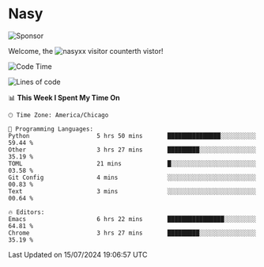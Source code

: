 # Nasy

<!--
<p align="center">
<img height="200" src="https://github-readme-stats.vercel.app/api?username=nasyxx&count_private=true&show_icons=true&theme=dracula&include_all_commits=true"/>
<img height="200" src="https://github-readme-stats.vercel.app/api/top-langs/?username=nasyxx&theme=dracula&hide=html,jupyter+notebook&count_private=true&show_icons=true"/>
</p>

  
----------------
-->

![Sponsor](https://img.shields.io/static/v1.svg?label=Sponsor&message=%E2%9D%A4&logo=GitHub&style=flat&color=pink)
 
Welcome, the ![nasyxx visitor counter](https://count.getloli.com/get/@nasyxx?theme=rule34)th vistor!
 
<!--START_SECTION:waka-->
![Code Time](http://img.shields.io/badge/Code%20Time-4%2C543%20hrs%2025%20mins-blue)

![Lines of code](https://img.shields.io/badge/From%20Hello%20World%20I%27ve%20Written-5.9%20million%20lines%20of%20code-blue)

📊 **This Week I Spent My Time On** 

```text
🕑︎ Time Zone: America/Chicago

💬 Programming Languages: 
Python                   5 hrs 50 mins       ███████████████░░░░░░░░░░   59.44 % 
Other                    3 hrs 27 mins       █████████░░░░░░░░░░░░░░░░   35.19 % 
TOML                     21 mins             █░░░░░░░░░░░░░░░░░░░░░░░░   03.58 % 
Git Config               4 mins              ░░░░░░░░░░░░░░░░░░░░░░░░░   00.83 % 
Text                     3 mins              ░░░░░░░░░░░░░░░░░░░░░░░░░   00.64 % 

🔥 Editors: 
Emacs                    6 hrs 22 mins       ████████████████░░░░░░░░░   64.81 % 
Chrome                   3 hrs 27 mins       █████████░░░░░░░░░░░░░░░░   35.19 % 
```


 Last Updated on 15/07/2024 19:06:57 UTC
<!--END_SECTION:waka-->

<!-- ![visitors](https://visitor-badge.laobi.icu/badge?page_id=nasyxx.nasyxx) -->
